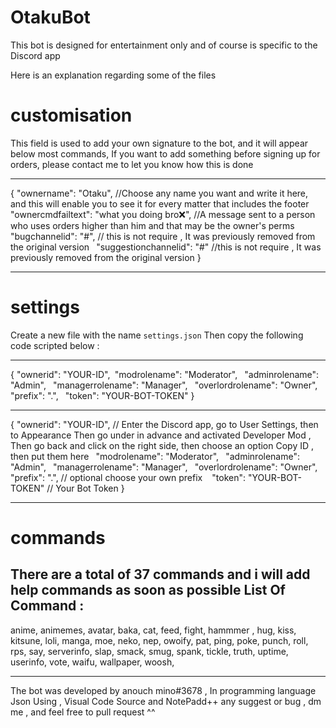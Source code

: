 # OtakuBot
This bot is designed for entertainment only and of course is specific to the Discord app

Here is an explanation regarding some of the files

# customisation
This field is used to add your own signature to the bot, and it will appear below most commands, If you want to add something before signing up for orders, please contact me to let you know how this is done
- - - 
{
    "ownername": "Otaku", //Choose any name you want and write it here, and this will enable you to see it for every matter that includes the footer`
   ` "ownercmdfailtext": "what you doing bro❌", //A message sent to a person who uses orders higher than him and that may be the owner's perms `
   ` "bugchannelid": "#", // this is not require , It was previously removed from the original version`
   ` "suggestionchannelid": "#" //this is not require , It was previously removed from the original version
}
- - - -
# settings
Create a new file with the name `settings.json`
Then copy the following code scripted below :
- - - - - - - - -
{
    "ownerid": "YOUR-ID",`
    `"modrolename": "Moderator",`
   ` "adminrolename": "Admin",`
   ` "managerrolename": "Manager",`
   ` "overlordrolename": "Owner",`
   ` "prefix": ".",`
  `  "token": "YOUR-BOT-TOKEN"
}

- - - - - - - 
{
    "ownerid": "YOUR-ID", // Enter the Discord app, go to User Settings, then to Appearance Then go under in advance and activated Developer Mod , Then go back and click on the right side, then choose an option Copy ID , then put them here`
   ` "modrolename": "Moderator",`
   ` "adminrolename": "Admin",`
   ` "managerrolename": "Manager",`
  `  "overlordrolename": "Owner",`
  `  "prefix": ".", // optional choose your own prefix `
  `  "token": "YOUR-BOT-TOKEN" // Your Bot Token 
}
- - - - - - -
# commands
There are a total of 37 commands and i will add help commands as soon as possible
List Of Command :
------
anime,
animemes,
avatar,
baka,
cat,
feed,
fight,
hammmer ,
hug,
kiss,
kitsune,
loli,
manga,
moe,
neko,
nep,
owoify,
pat,
ping,
poke,
punch,
roll,
rps,
say,
serverinfo,
slap,
smack,
smug,
spank,
tickle,
truth,
uptime,
userinfo,
vote,
waifu,
wallpaper,
woosh,
- - - - - - - -
The bot was developed by anouch mino#3678 , In programming language Json 
Using , Visual Code Source and NotePadd++
any suggest or bug , dm me , and feel free to pull request ^^
